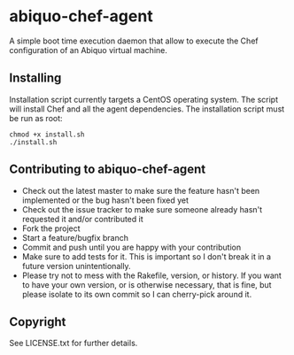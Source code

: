 abiquo-chef-agent
=================

A simple boot time execution daemon that allow to execute the Chef configuration of an Abiquo virtual machine.

## Installing

Installation script currently targets a CentOS operating system. The script will install Chef and all the agent
dependencies. The installation script must be run as root:

    chmod +x install.sh
    ./install.sh

## Contributing to abiquo-chef-agent
 
* Check out the latest master to make sure the feature hasn't been implemented or the bug hasn't been fixed yet
* Check out the issue tracker to make sure someone already hasn't requested it and/or contributed it
* Fork the project
* Start a feature/bugfix branch
* Commit and push until you are happy with your contribution
* Make sure to add tests for it. This is important so I don't break it in a future version unintentionally.
* Please try not to mess with the Rakefile, version, or history. If you want to have your own version, or is otherwise necessary, that is fine, but please isolate to its own commit so I can cherry-pick around it.

## Copyright

See LICENSE.txt for further details.
